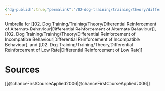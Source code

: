 ```yaml
---
{"dg-publish":true,"permalink":"/02-dog-training/training/theory/differential-reinforcement/","tags":["DogTraining/Skills"],"noteIcon":"","created":"2024-06-28T19:02:40.098-03:00","updated":"2024-08-11T20:36:47.837-03:00"}
---
```


Umbrella for [[02. Dog Training/Training/Theory/Differential Reinforcement of Alternate Behaviour\|Differential Reinforcement of Alternate Behaviour]], [[02. Dog Training/Training/Theory/Differential Reinforcement of Incompatible Behaviour\|Differential Reinforcement of Incompatible Behaviour]] and [[02. Dog Training/Training/Theory/Differential Reinforcement of Low Rate\|Differential Reinforcement of Low Rate]]
# Sources
[[@chanceFirstCourseApplied2006\|@chanceFirstCourseApplied2006]]